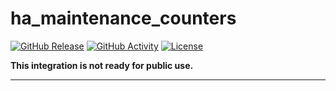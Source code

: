 # ha_maintenance_counters

[![GitHub Release][releases-shield]][releases]
[![GitHub Activity][commits-shield]][commits]
[![License][license-shield]](LICENSE)

**This integration is not ready for public use.**

---

[commits-shield]: https://img.shields.io/github/commit-activity/y/sleiner/ha_maintenance_counters.svg?style=for-the-badge
[commits]: https://github.com/sleiner/ha_maintenance_counters/commits/main
[license-shield]: https://img.shields.io/github/license/sleiner/ha_maintenance_counters.svg?style=for-the-badge
[releases-shield]: https://img.shields.io/github/release/sleiner/ha_maintenance_counters.svg?style=for-the-badge
[releases]: https://github.com/sleiner/ha_maintenance_counters/releases
